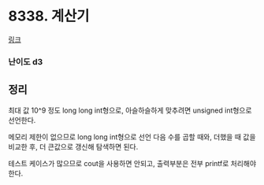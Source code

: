 # 8338. 계산기

[링크](https://swexpertacademy.com/main/code/problem/problemDetail.do?contestProbId=AWxpQia60FgDFAWL&categoryId=AWxpQia60FgDFAWL&categoryType=CODE)

### 난이도 d3

## 정리
최대 값 10^9 정도
long long int형으로, 아슬하슬하게 맞추려면 unsigned int형으로 선언한다.

메모리 제한이 없으므로 long long int형으로 선언
다음 수를 곱할 때와, 더했을 때 값을 비교한 후, 더 큰값으로 갱신해 탐색하면 된다.

테스트 케이스가 많으므로 cout을 사용하면 안되고, 출력부분은 전부 printf로 처리해야한다.